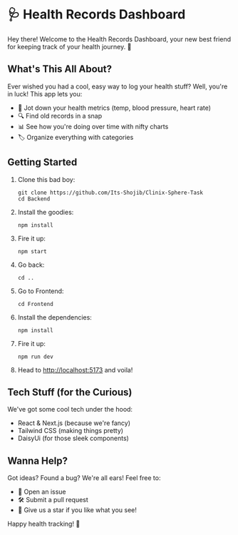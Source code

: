 # 🩺 Health Records Dashboard

Hey there! Welcome to the Health Records Dashboard, your new best friend for keeping track of your health journey. 🌟

## What's This All About?

Ever wished you had a cool, easy way to log your health stuff? Well, you're in luck! This app lets you:

- 📝 Jot down your health metrics (temp, blood pressure, heart rate)
- 🔍 Find old records in a snap
- 📊 See how you're doing over time with nifty charts
- 🏷️ Organize everything with categories

## Getting Started

1. Clone this bad boy:
   ```
   git clone https://github.com/Its-Shojib/Clinix-Sphere-Task
   cd Backend
   ```

2. Install the goodies:
   ```
   npm install
   ```

3. Fire it up:
   ```
   npm start
   ```
4. Go back:
   ```
   cd ..
   ```

5. Go to Frontend:
   ```
   cd Frontend
   ```
6. Install the dependencies:
   ```
   npm install
   ```
7. Fire it up:
   ```
   npm run dev
   ```
8. Head to [http://localhost:5173](http://localhost:5173) and voila!

## Tech Stuff (for the Curious)

We've got some cool tech under the hood:
- React & Next.js (because we're fancy)
- Tailwind CSS (making things pretty)
- DaisyUi (for those sleek components)

## Wanna Help?

Got ideas? Found a bug? We're all ears! Feel free to:
- 🐛 Open an issue
- 🛠️ Submit a pull request
- 🌟 Give us a star if you like what you see!

Happy health tracking! 🎉